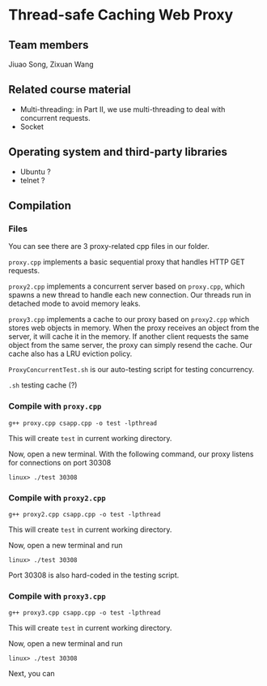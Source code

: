 # Thread-safe Caching Web Proxy

## Team members
Jiuao Song, Zixuan Wang

## Related course material
- Multi-threading: in Part II, we use multi-threading to deal with concurrent requests.
- Socket

## Operating system and third-party libraries
- Ubuntu ?
- telnet ?

## Compilation

### Files
You can see there are 3 proxy-related cpp files in our folder. 

`proxy.cpp` implements a basic sequential proxy that handles HTTP GET requests. 

`proxy2.cpp` implements a concurrent server based on `proxy.cpp`, which spawns a new thread to handle each new connection. Our threads run in detached mode to avoid memory leaks. 

`proxy3.cpp` implements a cache to our proxy based on `proxy2.cpp` which stores web objects in memory. When the proxy receives an object from the server, it will cache it in the memory. If another client requests the same object from the same server, the proxy can simply resend the cache. Our cache also has a LRU eviction policy.

`ProxyConcurrentTest.sh` is our auto-testing script for testing concurrency.

`.sh` testing cache (?)

### Compile with `proxy.cpp`
```
g++ proxy.cpp csapp.cpp -o test -lpthread
```

This will create `test` in current working directory. 

Now, open a new terminal. With the following command, our proxy listens for connections on port 30308
```
linux> ./test 30308
```

### Compile with `proxy2.cpp`
```
g++ proxy2.cpp csapp.cpp -o test -lpthread
```

This will create `test` in current working directory.

Now, open a new terminal and run
```
linux> ./test 30308
```
Port 30308 is also hard-coded in the testing script.

### Compile with `proxy3.cpp`

```
g++ proxy3.cpp csapp.cpp -o test -lpthread
```

This will create `test` in current working directory.

Now, open a new terminal and run
```
linux> ./test 30308
```

Next, you can 
